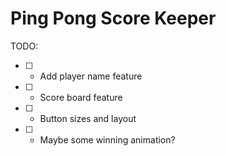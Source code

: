 # Ping Pong Score Keeper
TODO:
- [ ] - Add player name feature
- [ ] - Score board feature
- [ ] - Button sizes and layout
- [ ] - Maybe some winning animation?
